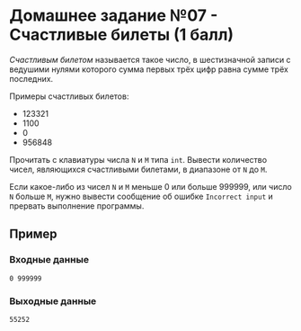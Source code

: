 # Домашнее задание №07 - Счастливые билеты (1 балл)

_Счастливым билетом_ называется такое число, в шестизначной записи с ведушими нулями которого
сумма первых трёх цифр равна сумме трёх последних.

Примеры счастливых билетов:
* 123321
* 1100
* 0
* 956848

Прочитать с клавиатуры числа `N` и `M` типа `int`. Вывести количество чисел, являющихся
счастливыми билетами, в диапазоне от `N` до `M`.

Если какое-либо из чисел `N` и `M` меньше 0 или больше 999999, или число `N` больше `M`, нужно
вывести сообщение об ошибке `Incorrect input` и прервать выполнение программы.

## Пример

### Входные данные

```
0 999999
```

### Выходные данные

```
55252

```
